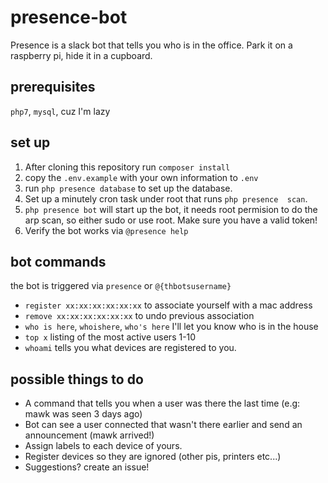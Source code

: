 # presence-bot

Presence is a slack bot that tells you who is in the office. Park it on a 
raspberry pi, hide it in a cupboard.

## prerequisites

`php7`, `mysql`, cuz I'm lazy

## set up
1. After cloning this repository run `composer install`
2. copy the `.env.example` with your own information to `.env`
3. run `php presence database` to set up the database.
4. Set up a minutely cron task under root that runs `php presence 
scan`.
5. `php presence bot` will start up the bot, it needs root permision to do 
the arp scan, so either sudo or use root. Make sure you have a valid token!
5. Verify the bot works via `@presence help`

## bot commands
the bot is triggered via `presence` or `@{thbotsusername}`
 - `register xx:xx:xx:xx:xx:xx` to associate yourself with a mac address
 - `remove xx:xx:xx:xx:xx:xx` to undo previous association
 - `who is here`, `whoishere`, `who's here` I'll let you know who is in the house
 - `top x` listing of the most active users 1-10
 - `whoami` tells you what devices are registered to you.

## possible things to do
- A command that tells you when a user was there the last time (e.g: mawk was seen  3 days ago)
- Bot can see a user connected that wasn't there earlier and send an announcement (mawk arrived!)
- Assign labels to each device of yours.
- Register devices so they are ignored (other pis, printers etc...)
- Suggestions? create an issue!
